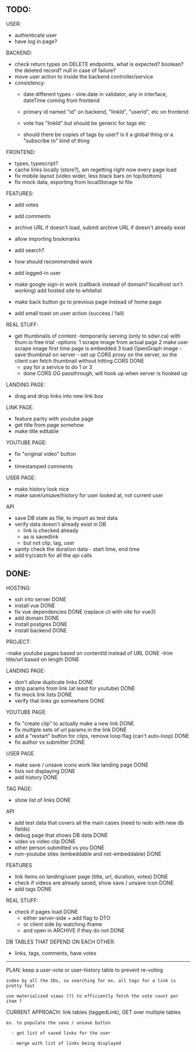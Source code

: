 TODO:
-------------

USER:
  - authenticate user
  - have log in page?

BACKEND:
- check return types on DELETE endpoints. what is expected? boolean? the deleted record? null in case of failure?
- move user action to inside the backend controller/service
- consistency:
  - date different types - vine.date in validator, any in interface, dateTime coming from frontend
  - primary id named "id" on backend, "linkId", "userId", etc on frontend
  - vote has "linkId" but should be generic for tags etc

  - should there be copies of tags by user? is it a global thing or a "subscribe to" kind of thing

FRONTEND:

- types, typescript?
- cache links locally (store?), am regetting right now every page load
- fix mobile layout (video wider, less black bars on top/bottom)
- fix mock data, exporting from localStorage to file

FEATURES:

- add votes
- add comments
- archive URL if doesn't load, submit archive URL if doesn't already exist
- allow importing bookmarks
- add search?
- how should recommended work
- add logged-in user
- make google sign-in work (callback instead of domain? localhost isn't working)
    add hosted site to whitelist
- make back button go to previous page instead of home page

- add small toast on user action (success / fail)

REAL STUFF:
- get thumbnails of content
  -temporarily serving (only to sdwr.ca) with thum.io free trial
  -options:
    1 scrape image from actual page
    2 make user scrape image first time page is embedded
    3 load OpenGraph image
      - save thumbnail on server
      - set up CORS proxy on the server, so the client can fetch thumbnail without hitting CORS DONE
    - pay for a service to do 1 or 3
  - done CORS OG passthrough, will hook up when server is hooked up


LANDING PAGE:
- drag and drop links into new link box


LINK PAGE:
- feature parity with youtube page
- get title from page somehow
- make title editable

YOUTUBE PAGE:
- fix "original video" button
- 
- timestamped comments

USER PAGE: 
- make history look nice
- make save/unsave/history for user looked at, not current user

API
- save DB state as file, to import as test data
- verify data doesn't already exist in DB 
  - link is checked already
  - as is savedlink
  - but not clip, tag, user
- sanity check the duration data - start time, end time
- add try/catch for all the api calls


DONE:
-----------

HOSTING:
- ssh into server DONE 
- install vue DONE
- fix vue dependencies DONE
  (replace cli with vite for vue3)
- add domain DONE
- install postgres DONE
- install backend DONE


PROJECT:

-make youtube pages based on contentId instead of URL DONE
-trim title/url based on length DONE

LANDING PAGE:

- don't allow duplicate links DONE
- strip params from link (at least for youtube) DONE
- fix mock link lists DONE
- verify that links go somewhere DONE


YOUTUBE PAGE:
- fix "create clip" to actually make a new link DONE
- fix multiple sets of url params in the link DONE
- add a "restart" button for clips, remove loop flag (can't auto-loop) DONE
- fix author vs submitter DONE


USER PAGE
- make save / unsave icons work like landing page DONE
- lists not displaying DONE
- add history DONE

TAG PAGE:
  - show list of links DONE

API
- add test data that covers all the main cases (need to redo with new db fields)
- debug page that shows DB data DONE
- video vs video clip DONE
- other person submitted vs you DONE
- non-youtube sites (embeddable and not-embeddable) DONE


FEATURES
- link items on landing/user page (title, url, duration, votes) DONE
- check if videos are already saved, show save / unsave icon DONE
- add tags DONE


REAL STUFF:
- check if pages load DONE
  - either server-side + add flag to DTO
  - or client side by watching iframe
  - and open in ARCHIVE if they do not DONE 



DB TABLES THAT DEPEND ON EACH OTHER:

- links, tags, comments, have votes
------------------------------------
  PLAN:
    keep a user-vote or user-history table to prevent re-voting

    index by all the IDs, so searching for ex. all tags for a link is pretty fast

    use materialized views (?) to efficiently fetch the vote count per item ?


  CURRENT APPROACH:
    link tables (taggedLink), GET over multiple tables

    ex. to populate the save / unsave button

      - get list of saved links for the user

      - merge with list of links being displayed


    

  